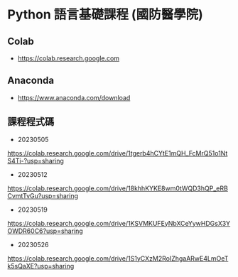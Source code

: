 # Python 語言基礎課程 (國防醫學院)

## Colab
- https://colab.research.google.com

## Anaconda 
- https://www.anaconda.com/download

## 課程程式碼

- 20230505

https://colab.research.google.com/drive/1tgerb4hCYtE1mQH_FcMrQ51o1NtS4Ti-?usp=sharing

- 20230512

https://colab.research.google.com/drive/18khhKYKE8wm0tWQD3hQP_eRBCvmtTvGu?usp=sharing

- 20230519

https://colab.research.google.com/drive/1KSVMKUFEyNbXCeYywHDGsX3YOWDR60C6?usp=sharing

- 20230526

https://colab.research.google.com/drive/1S1yCXzM2RoIZhgaARwE4LmOeTk5sQaXE?usp=sharing
